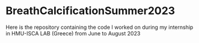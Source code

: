 # BreathCalcificationSummer2023
Here is the repository containing the code I worked on during my internship in HMU-ISCA LAB (Greece) from June to August 2023

